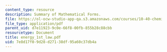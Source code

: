 ```yaml
---
content_type: resource
description: Summary of Mathematical Forms.
file: https://ol-ocw-studio-app-qa.s3.amazonaws.com/courses/10-40-chemical-engineering-thermodynamics-fall-2003/7e8d17f09d28d27138df95a60c37db4a_energy_1st_law.pdf
file_type: application/pdf
parent_uid: d7e11923-9c0e-66f8-00fb-855b28c88cbb
resourcetype: Document
title: energy_1st_law.pdf
uid: 7e8d17f0-9d28-d271-38df-95a60c37db4a
---
```

